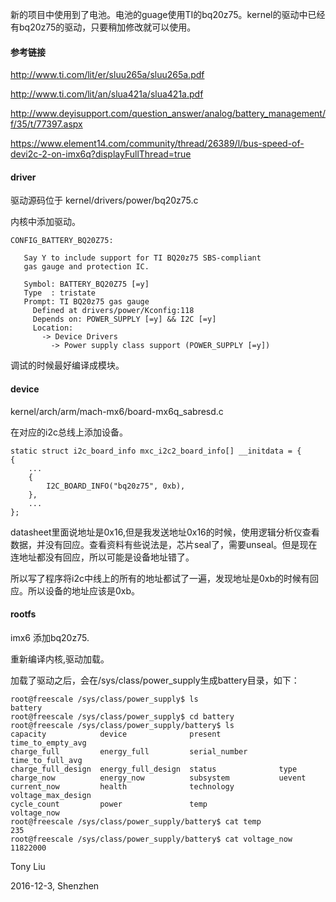 新的项目中使用到了电池。电池的guage使用TI的bq20z75。kernel的驱动中已经有bq20z75的驱动，只要稍加修改就可以使用。

#### 参考链接

http://www.ti.com/lit/er/sluu265a/sluu265a.pdf

http://www.ti.com/lit/an/slua421a/slua421a.pdf

http://www.deyisupport.com/question_answer/analog/battery_management/f/35/t/77397.aspx

https://www.element14.com/community/thread/26389/l/bus-speed-of-devi2c-2-on-imx6q?displayFullThread=true


#### driver

驱动源码位于 kernel/drivers/power/bq20z75.c

内核中添加驱动。
```
CONFIG_BATTERY_BQ20Z75:     

   Say Y to include support for TI BQ20z75 SBS-compliant    
   gas gauge and protection IC.       
                                      
   Symbol: BATTERY_BQ20Z75 [=y]       
   Type  : tristate                   
   Prompt: TI BQ20z75 gas gauge       
     Defined at drivers/power/Kconfig:118      
     Depends on: POWER_SUPPLY [=y] && I2C [=y]  
     Location:                                  
       -> Device Drivers                        
         -> Power supply class support (POWER_SUPPLY [=y]) 
```

调试的时候最好编译成模块。

#### device

kernel/arch/arm/mach-mx6/board-mx6q_sabresd.c

在对应的i2c总线上添加设备。
```
static struct i2c_board_info mxc_i2c2_board_info[] __initdata = {
{
	...
	{
		I2C_BOARD_INFO("bq20z75", 0xb),
	},
	...
};
```

datasheet里面说地址是0x16,但是我发送地址0x16的时候，使用逻辑分析仪查看数据，并没有回应。查看资料有些说法是，芯片seal了，需要unseal。但是现在连地址都没有回应，所以可能是设备地址错了。

所以写了程序将i2c中线上的所有的地址都试了一遍，发现地址是0xb的时候有回应。所以设备的地址应该是0xb。

#### rootfs

imx6 添加bq20z75.

重新编译内核,驱动加载。

加载了驱动之后，会在/sys/class/power_supply生成battery目录，如下：

```
root@freescale /sys/class/power_supply$ ls
battery
root@freescale /sys/class/power_supply$ cd battery
root@freescale /sys/class/power_supply/battery$ ls
capacity            device              present             time_to_empty_avg
charge_full         energy_full         serial_number       time_to_full_avg
charge_full_design  energy_full_design  status              type
charge_now          energy_now          subsystem           uevent
current_now         health              technology          voltage_max_design
cycle_count         power               temp                voltage_now
root@freescale /sys/class/power_supply/battery$ cat temp 
235
root@freescale /sys/class/power_supply/battery$ cat voltage_now 
11822000
```

Tony Liu

2016-12-3, Shenzhen